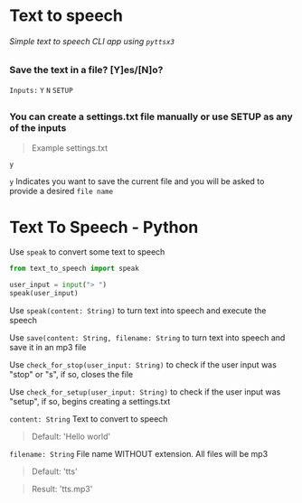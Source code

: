 # Text to speech
###### Simple text to speech CLI app using `pyttsx3`

### Save the text in a file? [Y]es/[N]o?
`Inputs:`
`Y` `N` `SETUP`

##
### You can create a settings.txt file manually or use SETUP as any of the inputs
>Example settings.txt
```
y
```
`y` Indicates you want to save the current file and you will be asked to provide a desired `file name`

# Text To Speech - Python

Use `speak` to convert some text to speech
```py
from text_to_speech import speak

user_input = input("> ")
speak(user_input)
```
  
Use `speak(content: String)` to turn text into speech and execute the speech

Use `save(content: String, filename: String` to turn text into speech and save it in an mp3 file

Use `check_for_stop(user_input: String)` to check if the user input was "stop" or "s", if so, closes the file 

Use `check_for_setup(user_input: String)` to check if the user input was "setup", if so, begins creating a settings.txt

`content: String`
Text to convert to speech
>Default: 'Hello world'

`filename: String`
File name WITHOUT extension. All files will be mp3
>Default: 'tts'

>Result: 'tts.mp3'
